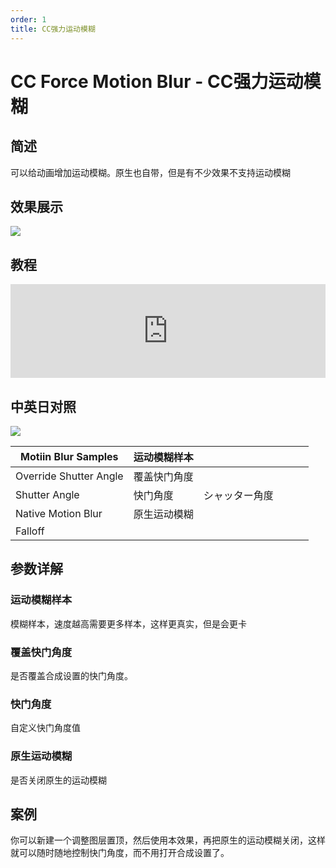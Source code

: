 ```yaml
---
order: 1
title: CC强力运动模糊
---
```


# CC Force Motion Blur - CC强力运动模糊

## 简述

可以给动画增加运动模糊。原生也自带，但是有不少效果不支持运动模糊

## 效果展示

![](https://cdn.yuelili.com/20220102101255.png)

## 教程

<iframe src="https://player.bilibili.com/player.html?bvid=BV1e34y1X7Vj&page=119&high_quality=1" width="100%" allowfullscreen="allowfullscreen" frameborder="0"></iframe>

## 中英日对照

![](https://mir.yuelili.com/user/AE/effects/AE-Effects-Time-CC_Force_Motion_Blur.png)

| Motiin Blur Samples    | 运动模糊样本 |                |     |     |     |
| ---------------------- | ------------ | -------------- | --- | --- | --- |
| Override Shutter Angle | 覆盖快门角度 |                |     |     |     |
| Shutter Angle          | 快门角度     | シャッター角度 |     |     |     |
| Native Motion Blur     | 原生运动模糊 |                |     |     |     |
| Falloff                |              |                |     |     |     |

## 参数详解

### 运动模糊样本

模糊样本，速度越高需要更多样本，这样更真实，但是会更卡

### 覆盖快门角度

是否覆盖合成设置的快门角度。

### 快门角度

自定义快门角度值

### 原生运动模糊

是否关闭原生的运动模糊

## 案例

你可以新建一个调整图层置顶，然后使用本效果，再把原生的运动模糊关闭，这样就可以随时随地控制快门角度，而不用打开合成设置了。
